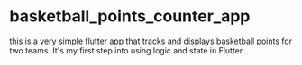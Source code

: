 # basketball_points_counter_app


this is a very simple flutter app that tracks and displays basketball points for two teams.
It's my first step into using logic and state in Flutter.